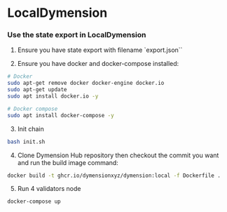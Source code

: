 # LocalDymension

### Use the state export in LocalDymension

1. Ensure you have state export with filename `export.json``


2. Ensure you have docker and docker-compose installed:

```sh
# Docker
sudo apt-get remove docker docker-engine docker.io
sudo apt-get update
sudo apt install docker.io -y

# Docker compose
sudo apt install docker-compose -y
```

3. Init chain

```sh
bash init.sh
```

4. Clone Dymension Hub repository then checkout the commit you want and run the build image command:

```sh
docker build -t ghcr.io/dymensionxyz/dymension:local -f Dockerfile .
```

5. Run 4 validators node

```sh
docker-compose up
```
